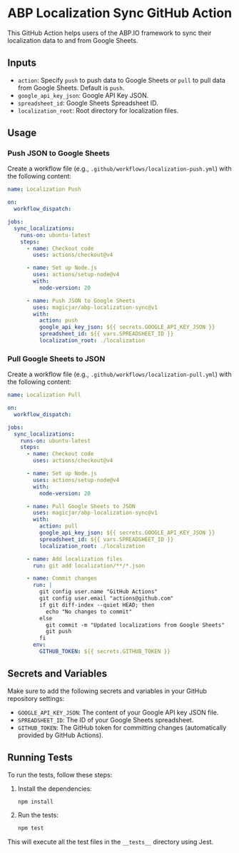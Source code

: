 # ABP Localization Sync GitHub Action

This GitHub Action helps users of the ABP.IO framework to sync their localization data to and from Google Sheets.

## Inputs

- `action`: Specify `push` to push data to Google Sheets or `pull` to pull data from Google Sheets. Default is `push`.
- `google_api_key_json`: Google API Key JSON.
- `spreadsheet_id`: Google Sheets Spreadsheet ID.
- `localization_root`: Root directory for localization files.

## Usage

### Push JSON to Google Sheets

Create a workflow file (e.g., `.github/workflows/localization-push.yml`) with the following content:

```yaml
name: Localization Push

on:
  workflow_dispatch:

jobs:
  sync_localizations:
    runs-on: ubuntu-latest
    steps:
      - name: Checkout code
        uses: actions/checkout@v4

      - name: Set up Node.js
        uses: actions/setup-node@v4
        with:
          node-version: 20

      - name: Push JSON to Google Sheets
        uses: magicjar/abp-localization-sync@v1
        with:
          action: push
          google_api_key_json: ${{ secrets.GOOGLE_API_KEY_JSON }}
          spreadsheet_id: ${{ vars.SPREADSHEET_ID }}
          localization_root: ./localization
```

### Pull Google Sheets to JSON

Create a workflow file (e.g., `.github/workflows/localization-pull.yml`) with the following content:

```yaml
name: Localization Pull

on:
  workflow_dispatch:

jobs:
  sync_localizations:
    runs-on: ubuntu-latest
    steps:
      - name: Checkout code
        uses: actions/checkout@v4

      - name: Set up Node.js
        uses: actions/setup-node@v4
        with:
          node-version: 20

      - name: Pull Google Sheets to JSON
        uses: magicjar/abp-localization-sync@v1
        with:
          action: pull
          google_api_key_json: ${{ secrets.GOOGLE_API_KEY_JSON }}
          spreadsheet_id: ${{ vars.SPREADSHEET_ID }}
          localization_root: ./localization

      - name: Add localization files
        run: git add localization/**/*.json

      - name: Commit changes
        run: |
          git config user.name "GitHub Actions"
          git config user.email "actions@github.com"
          if git diff-index --quiet HEAD; then
            echo "No changes to commit"
          else
            git commit -m "Updated localizations from Google Sheets"
            git push
          fi
        env:
          GITHUB_TOKEN: ${{ secrets.GITHUB_TOKEN }}
```

## Secrets and Variables

Make sure to add the following secrets and variables in your GitHub repository settings:

- `GOOGLE_API_KEY_JSON`: The content of your Google API key JSON file.
- `SPREADSHEET_ID`: The ID of your Google Sheets spreadsheet.
- `GITHUB_TOKEN`: The GitHub token for committing changes (automatically provided by GitHub Actions).

## Running Tests

To run the tests, follow these steps:

1. Install the dependencies:
   ```sh
   npm install
   ```

2. Run the tests:
   ```sh
   npm test
   ```

This will execute all the test files in the `__tests__` directory using Jest.